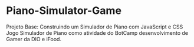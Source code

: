 # Piano-Simulator-Game
Projeto Base: Construindo um Simulador de Piano com JavaScript e CSS
Jogo Simulador de Piano como atividade do BotCamp desenvolvimento de Gamer da DIO e iFood.
